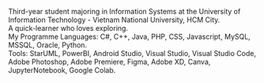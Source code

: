 Third-year student majoring in Information Systems at the University of Information Technology - Vietnam National University, HCM City. <br>
A quick-learner who loves exploring. <br>
My Programme Languages: C#, C++, Java, PHP, CSS, Javascript, MySQL, MSSQL, Oracle, Python. <br>
Tools: StarUML, PowerBI, Android Studio, Visual Studio, Visual Studio Code, Adobe Photoshop, Adobe Premiere, Figma, Adobe XD, Canva, JupyterNotebook, Google Colab.

<!---
mietheweirdo/mietheweirdo is a ✨ special ✨ repository because its `README.md` (this file) appears on your GitHub profile.
You can click the Preview link to take a look at your changes.
--->
